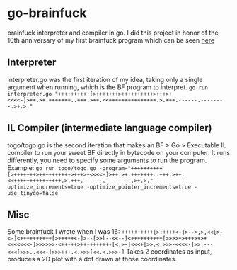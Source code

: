 # go-brainfuck
 brainfuck interpreter and compiler in go. I did this project in honor of the 10th anniversary of my first brainfuck program which can be seen [here](https://www.youtube.com/shorts/k8ufd-OyN1Y)

## Interpreter
 interpreter.go was the first iteration of my idea, taking only a single argument when running, which is the BF program to interpret. `go run interpreter.go "++++++++++[>+++++++>++++++++++>+++>+<<<<-]>++.>+.+++++++..+++.>++.<<+++++++++++++++.>.+++.------.--------.>+.>."`

## IL Compiler (intermediate language compiler)
 togo/togo.go is the second iteration that makes an BF > Go > Executable IL compiler to run your sweet BF directly in bytecode on your computer.
 It runs differently, you need to specify some arguments to run the program.
 Example:
 `go run togo/togo.go -program="++++++++++[>+++++++>++++++++++>+++>+<<<<-]>++.>+.+++++++..+++.>++.<<+++++++++++++++.>.+++.------.--------.>+.>." -optimize_increments=true -optimize_pointer_increments=true -use_tinygo=false `

## Misc
 Some brainfuck I wrote when I was 16:
 `++++++++++[>+++++<-]>-->,>,<<[>-<-]<++++++++++[>+++++<-]>--[>>l--<<--]<++++++++++[>>>>+>+++>+>+<<<<<<<-]>>>>>>-<+++++>++++++++++[<.>-]<<<+[>>.<.>>>-<<<<-]>>.---<<<[>>>..<<<-]>>>+++.<.>>>[<<.<.>>>-]`
 Takes 2 coordinates as input, produces a 2D plot with a dot drawn at those coordinates.